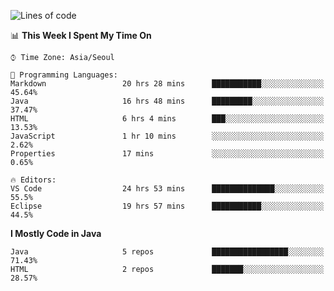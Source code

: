 <!--START_SECTION:waka-->
![Lines of code](https://img.shields.io/badge/From%20Hello%20World%20I%27ve%20Written-255425%20lines%20of%20code-blue)

📊 **This Week I Spent My Time On** 

```text
⌚︎ Time Zone: Asia/Seoul

💬 Programming Languages: 
Markdown                 20 hrs 28 mins      ███████████░░░░░░░░░░░░░░   45.64% 
Java                     16 hrs 48 mins      █████████░░░░░░░░░░░░░░░░   37.47% 
HTML                     6 hrs 4 mins        ███░░░░░░░░░░░░░░░░░░░░░░   13.53% 
JavaScript               1 hr 10 mins        ░░░░░░░░░░░░░░░░░░░░░░░░░   2.62% 
Properties               17 mins             ░░░░░░░░░░░░░░░░░░░░░░░░░   0.65%

🔥 Editors: 
VS Code                  24 hrs 53 mins      ██████████████░░░░░░░░░░░   55.5% 
Eclipse                  19 hrs 57 mins      ███████████░░░░░░░░░░░░░░   44.5%

```

**I Mostly Code in Java** 

```text
Java                     5 repos             █████████████████░░░░░░░░   71.43% 
HTML                     2 repos             ███████░░░░░░░░░░░░░░░░░░   28.57%

```



<!--END_SECTION:waka-->
<!--
**cgkim449/cgkim449** is a ✨ _special_ ✨ repository because its `README.md` (this file) appears on your GitHub profile.

Here are some ideas to get you started:

- 🔭 I’m currently working on ...
- 🌱 I’m currently learning ...
- 👯 I’m looking to collaborate on ...
- 🤔 I’m looking for help with ...
- 💬 Ask me about ...
- 📫 How to reach me: ...
- 😄 Pronouns: ...
- ⚡ Fun fact: ...
-->
